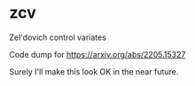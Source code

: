 # zcv
Zel'dovich control variates

Code dump for https://arxiv.org/abs/2205.15327

Surely I'll make this look OK in the near future.
